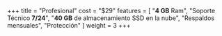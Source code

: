 +++
title = "Profesional"
cost = "$29"
features = [
"**4 GB** Ram",
"Soporte Técnico **7/24**",
"**40 GB** de almacenamiento SSD en la nube",
"Respaldos mensuales",
"Protección"
]
weight = 3
+++
